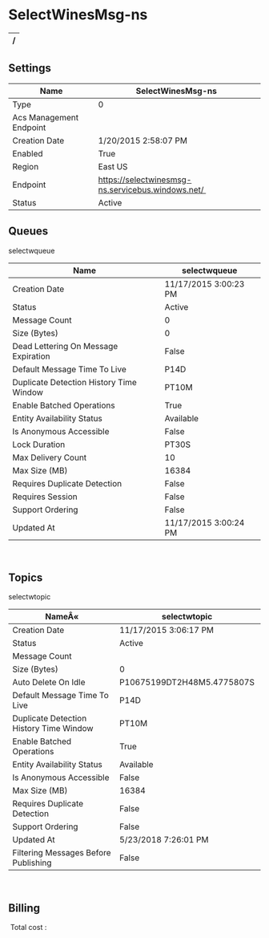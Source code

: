 # SelectWinesMsg-ns


| / |
| --- |


## Settings


| Name | SelectWinesMsg-ns  |
| --- | --- |
| Type | 0  |
| Acs Management Endpoint |   |
| Creation Date | 1/20/2015 2:58:07 PM  |
| Enabled | True  |
| Region | East US  |
| Endpoint | https://selectwinesmsg-ns.servicebus.windows.net/  |
| Status | Active  |


## Queues

selectwqueue 

| Name | selectwqueue  |
| --- | --- |
| Creation Date | 11/17/2015 3:00:23 PM  |
| Status | Active  |
| Message Count | 0  |
| Size (Bytes) | 0  |
| Dead Lettering On Message Expiration | False  |
| Default Message Time To Live | P14D  |
| Duplicate Detection History Time Window | PT10M  |
| Enable Batched Operations | True  |
| Entity Availability Status | Available  |
| Is Anonymous Accessible | False  |
| Lock Duration | PT30S  |
| Max Delivery Count | 10  |
| Max Size (MB) | 16384  |
| Requires Duplicate Detection | False  |
| Requires Session | False  |
| Support Ordering | False  |
| Updated At | 11/17/2015 3:00:24 PM  |

 
## Topics

selectwtopic 

| NameÂ« | selectwtopic  |
| --- | --- |
| Creation Date | 11/17/2015 3:06:17 PM  |
| Status | Active  |
| Message Count |   |
| Size (Bytes) | 0  |
| Auto Delete On Idle | P10675199DT2H48M5.4775807S  |
| Default Message Time To Live | P14D  |
| Duplicate Detection History Time Window | PT10M  |
| Enable Batched Operations | True  |
| Entity Availability Status | Available  |
| Is Anonymous Accessible | False  |
| Max Size (MB) | 16384  |
| Requires Duplicate Detection | False  |
| Support Ordering | False  |
| Updated At | 5/23/2018 7:26:01 PM  |
| Filtering Messages Before Publishing | False  |

 


## Billing
 Total cost : 
